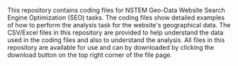 This repository contains coding files for NSTEM Geo-Data Website Search Engine Optimization (SEO) tasks.
The coding files show detailed examples of how to perform the analysis task for the website's geographical data. 
The CSV/Excel files in this repository are provided to help understand the data used in the coding files and also to understand the analysis.
All files in this repository are available for use and can by downloaded by clicking the download button on the top right corner of the file page.
